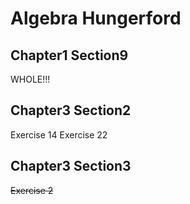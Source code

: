 # Algebra Hungerford
## Chapter1 Section9
WHOLE!!!
## Chapter3 Section2
Exercise 14
Exercise 22
## Chapter3 Section3
~~Exercise 2~~